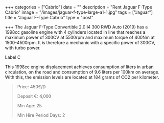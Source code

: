 +++
categories = ["Cabrio"]
date = ""
description = "Rent Jaguar F-Type Cabrio"
image = "/images/jaguar-f-type-large-a1-1.jpg"
tags = ["Jaguar"]
title = "Jaguar F-Type Cabrio"
type = "post"

+++
The Jaguar F-Type Convertible 2.0 I4 300 RWD Auto (2019) has a 1998cc gasoline engine with 4 cylinders located in line that reaches a maximum power of 300CV at 5500rpm and maximum torque of 400Nm at 1500-4500rpm. It is therefore a mechanic with a specific power of 300CV, with turbo power.

Label C

This 1998cc engine displacement achieves consumption of liters in urban circulation, on the road and consumption of 9.6 liters per 100km on average. With this, the emission levels are located at 184 grams of CO2 per kilometer.

> Price: 450€/D
>
> Deposit €: 4,000
>
> Min Age: 25
>
> Min Hire Period Days: 2